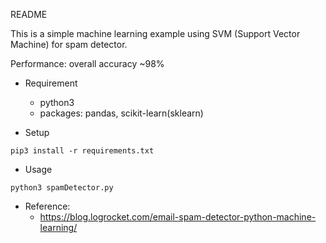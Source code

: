 README

This is a simple machine learning example using SVM (Support Vector Machine) for spam detector.

Performance: overall accuracy ~98%

* Requirement
    * python3
    * packages: pandas, scikit-learn(sklearn)

* Setup
```
pip3 install -r requirements.txt
```

* Usage
```
python3 spamDetector.py
```
  
* Reference:
    * https://blog.logrocket.com/email-spam-detector-python-machine-learning/
